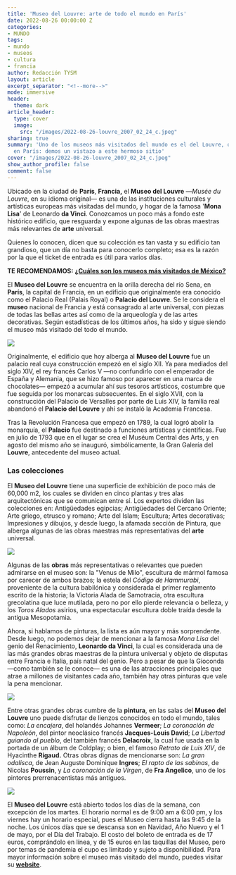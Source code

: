 ```yaml
---
title: 'Museo del Louvre: arte de todo el mundo en París'
date: 2022-08-26 00:00:00 Z
categories:
- MUNDO
tags:
- mundo
- museos
- cultura
- francia
author: Redacción TYSM
layout: article
excerpt_separator: "<!--more-->"
mode: immersive
header:
  theme: dark
article_header:
  type: cover
  image:
    src: "/images/2022-08-26-louvre_2007_02_24_c.jpeg"
sharing: true
summary: 'Uno de los museos más visitados del mundo es el del Louvre, que se encuentra
  en París: demos un vistazo a este hermoso sitio'
cover: "/images/2022-08-26-louvre_2007_02_24_c.jpeg"
show_author_profile: false
comment: false
---
```


Ubicado en la ciudad de **París**, **Francia,** el **Museo del Louvre** —_Musée du Louvre_, en su idioma original— es una de las instituciones culturales y artísticas europeas más visitadas del mundo, y hogar de la famosa '**Mona Lisa**' de Leonardo **da Vinci**. Conozcamos un poco más a fondo este histórico edificio, que resguarda y expone algunas de las obras maestras más relevantes de **arte** universal.

Quienes lo conocen, dicen que su colección es tan vasta y su edificio tan grandioso, que un día no basta para conocerlo completo; esa es la razón por la que el ticket de entrada es útil para varios días.

**TE RECOMENDAMOS:** [**¿Cuáles son los museos más visitados de México?**](https://blog.tonoysumariachi.com/turismo/2022/06/07/cuales-son-los-museos-mas-visitados-de-mexico.html)

El **Museo del Louvre** se encuentra en la orilla derecha del río Sena, en **París**, la capital de Francia, en un edificio que originalmente era conocido como el Palacio Real (Palais Royal) o **Palacio del Louvre**. Se le considera el **museo** nacional de Francia y está consagrado al arte universal, con piezas de todas las bellas artes así como de la arqueología y de las artes decorativas. Según estadísticas de los últimos años, ha sido y sigue siendo el museo más visitado del todo el mundo.

![](https://upload.wikimedia.org/wikipedia/commons/thumb/f/f0/Louvre_at_night_centered.jpg/1024px-Louvre_at_night_centered.jpg)

Originalmente, el edificio que hoy alberga al **Museo del Louvre** fue un palacio real cuya construcción empezó en el siglo XII. Ya para mediados del siglo XIV, el rey francés Carlos V —no confundirlo con el emperador de España y Alemania, que se hizo famoso por aparecer en una marca de chocolates— empezó a acumular ahí sus tesoros artísticos, costumbre que fue seguida por los monarcas subsecuentes. En el siglo XVII, con la construcción del Palacio de Versalles por parte de Luis XIV, la familia real abandonó el **Palacio del Louvre** y ahí se instaló la Academia Francesa.

Tras la Revolución Francesa que empezó en 1789, la cual logró abolir la monarquía, el **Palacio** fue destinado a funciones artísticas y científicas. Fue en julio de 1793 que en el lugar se crea el Muséum Central des Arts, y en agosto del mismo año se inauguró, simbólicamente, la Gran Galería del **Louvre**, antecedente del museo actual.

### Las colecciones

El **Museo del Louvre** tiene una superficie de exhibición de poco más de 60,000 m2, los cuales se dividen en cinco plantas y tres alas arquitectónicas que se comunican entre sí. Los expertos dividen las colecciones en: Antigüedades egipcias; Antigüedades del Cercano Oriente; Arte griego, etrusco y romano; Arte del Islam; Escultura; Artes decorativas; Impresiones y dibujos, y desde luego, la afamada sección de Pintura, que alberga algunas de las obras maestras más representativas del **arte** universal.

![](https://upload.wikimedia.org/wikipedia/commons/thumb/2/2d/Venus_de_Milo.003_-_Louvre_%28Paris%29.jpg/768px-Venus_de_Milo.003_-_Louvre_%28Paris%29.jpg)

Algunas de las **obras** más representativas o relevantes que pueden admirarse en el museo son: la "Venus de Milo", escultura de mármol famosa por carecer de ambos brazos; la estela del _Código de Hammurabi_, proveniente de la cultura babilónica y considerada el primer reglamento escrito de la historia; la Victoria Alada de Samotracia, otra escultura grecolatina que luce mutilada, pero no por ello pierde relevancia o belleza, y los _Toros Alados_ asirios, una espectacular escultura doble traída desde la antigua Mesopotamia.

Ahora, si hablamos de pinturas, la lista es aún mayor y más sorprendente. Desde luego, no podemos dejar de mencionar a la famosa _Mona Lisa_ del genio del Renacimiento, **Leonardo da Vinci**, la cual es considerada una de las más grandes obras maestras de la pintura universal y objeto de disputas entre Francia e Italia, país natal del genio. Pero a pesar de que la Gioconda —como también se le conoce— es una de las atracciones principales que atrae a millones de visitantes cada año, también hay otras pinturas que vale la pena mencionar.

![](https://upload.wikimedia.org/wikipedia/commons/thumb/a/a5/Mona_Lisa_-_the_Louvre.jpg/681px-Mona_Lisa_-_the_Louvre.jpg)

Entre otras grandes obras cumbre de la **pintura**, en las salas del **Museo del Louvre** uno puede disfrutar de lienzos conocidos en todo el mundo, tales como: _La encajera_, del holandés Johannes **Vermeer**; _La coronación de Napoleón_, del pintor neoclásico francés **Jacques-Louis David**; _La Libertad guiando al pueblo_, del también francés **Delacroix**, la cual fue usada en la portada de un álbum de Coldplay; o bien, el famoso _Retrato de Luis XIV_, de Hyacinthe **Rigaud.** Otras obras dignas de mencionarse son: _La gran odalisca_, de Jean Auguste Dominique **Ingres**; _El rapto de las sabinas_, de Nicolas **Poussin**, y _La coronación de la Virgen_, de **Fra Angelico**, uno de los pintores prerrenacentistas más antiguos.

![](https://upload.wikimedia.org/wikipedia/commons/thumb/f/f4/Jean_Auguste_Dominique_Ingres_-_The_Grand_Odalisque_-_WGA11841.jpg/1024px-Jean_Auguste_Dominique_Ingres_-_The_Grand_Odalisque_-_WGA11841.jpg)

El **Museo del Louvre** está abierto todos los días de la semana, con excepción de los martes. El horario normal es de 9:00 am a 6:00 pm, y los viernes hay un horario especial, pues el Museo cierra hasta las 9:45 de la noche. Los únicos días que se descansa son en Navidad, Año Nuevo y el 1 de mayo, por el Día del Trabajo. El costo del boleto de entrada es de 17 euros, comprándolo en línea, y de 15 euros en las taquillas del Museo, pero por temas de pandemia el cupo es limitado y sujeto a disponibilidad. Para mayor información sobre el museo más visitado del mundo, puedes visitar su [**website**](https://www.louvre.fr/es).
